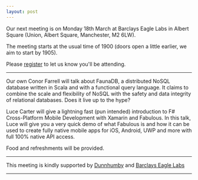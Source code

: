 ```yaml
---
layout: post
---
```


Our next meeting is on Monday 18th March at Barclays Eagle Labs in Albert Square (Union, Albert Square, Manchester, M2 6LW).

The meeting starts at the usual time of 1900 (doors open a little earlier, we aim to start by 1905).

Please [register][eventbrite] to let us know you'll be attending.

---

Our own Conor Farrell will talk about FaunaDB, a distributed NoSQL database written in Scala and with a functional query language. It claims to combine the scale and flexibility of NoSQL with the safety and data integrity of relational databases. Does it live up to the hype?

Luce Carter will give a lightning fast (pun intended) introduction to F# Cross-Platform Mobile Development with Xamarin and Fabulous. In this talk, Luce will give you a very quick demo of what Fabulous is and how it can be used to create fully native mobile apps for iOS, Android, UWP and more with full 100% native API access.

Food and refreshments will be provided.

---

This meeting is kindly supported by [Dunnhumby][dunnhumby] and [Barclays Eagle Labs][EagleLabs]

---

[EagleLabs]: https://labs.uk.barclays/
[ML]: https://groups.google.com/forum/#!forum/lambda-lounge-manchester
[lambdamcr]: https://twitter.com/lambdamcr
[eventbrite]: https://www.eventbrite.com/e/lambda-lounge-march-2019-faunadb-functional-nosql-f-and-fabulous-tickets-58539889385
[dunnhumby]: https://www.dunnhumby.com/
